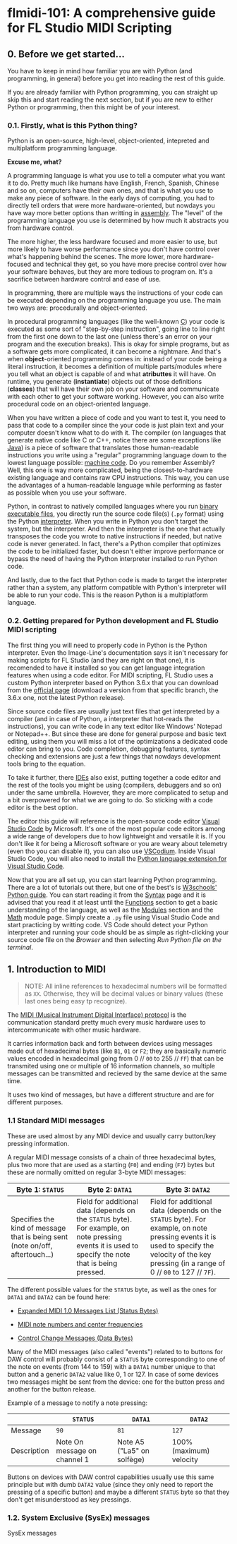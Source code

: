 # flmidi-101: A comprehensive guide for FL Studio MIDI Scripting

## 0. Before we get started...

You have to keep in mind how familiar you are with Python (and programming, in general) before you get into reading the rest of this guide.

If you are already familiar with Python programming, you can straight up skip this and start reading the next section, but if you are new to either Python or programming, then this might be of your interest.

### 0.1. Firstly, what is this Python thing?

Python is an open-source, high-level, object-oriented, intepreted and multiplatform programming language.

**Excuse me, what?**

A programming language is what you use to tell a computer what you want it to do. Pretty much like humans have English, French, Spanish, Chinese and so on, computers have their own ones, and that is what you use to make any piece of software. In the early days of computing, you had to directly tell orders that were more hardware-oriented, but nowdays you have way more better options than writting in [assembly](https://en.wikipedia.org/wiki/Assembly_language). The "level" of the programming language you use is determined by how much it abstracts you from hardware control.

The more higher, the less hardware focused and more easier to use, but more likely to have worse performance since you don't have control over what's happening behind the scenes. The more lower, more hardware-focused and technical they get, so you have more precise control over how your software behaves, but they are more tedious to program on. It's a sacrifice between hardware control and ease of use.

In programming, there are multiple ways the instructions of your code can be executed depending on the programming language you use. The main two ways are: procedurally and object-oriented.

In procedural programming languages (like the well-known [C](https://en.wikipedia.org/wiki/C_(programming_language))) your code is executed as some sort of "step-by-step instruction", going line to line right from the first one down to the last one (unless there's an error on your program and the execution breaks). This is okay for simple programs, but as a software gets more complicated, it can become a nightmare. And that's when **object**-oriented programming comes in: instead of your code being a literal instruction, it becomes a definition of multiple parts/modules where you tell what an object is capable of and what **atributtes** it will have. On runtime, you generate (**instantiate**) objects out of those definitions (**classes**) that will have their own job on your software and communicate with each other to get your software working. However, you can also write procedural code on an object-oriented language.

When you have written a piece of code and you want to test it, you need to pass that code to a compiler since the your code is just plain text and your computer doesn't know what to do with it. The compiler (on languages that generate native code like C or C++, notice there are some exceptions like [Java](https://en.wikipedia.org/wiki/Java_compiler)) is a piece of software that translates those human-readable instructions you write using a "regular" programming language down to the lowest language possible: [machine code](https://en.wikipedia.org/wiki/Machine_code). Do you remember Assembly? Well, this one is way more complicated, being the closest-to-hardware existing language and contains raw CPU instructions. This way, you can use the advantages of a human-readable language while performing as faster as possible when you use your software.

Python, in contrast to natively compiled languages where you run [binary executable files](https://en.wikipedia.org/wiki/Executable), you directly run the source code file(s) (`.py` format) using the Python [interpreter](https://techterms.com/definition/interpreter). When you write in Python you don't target the system, but the interpreter. And then the interpreter is the one that actually transposes the code you wrote to native instructions if needed, but native code is never generated. In fact, there's a Python compiler that optimizes the code to be initialized faster, but doesn't either improve performance or bypass the need of having the Python interpreter installed to run Python code.

And lastly, due to the fact that Python code is made to target the interpreter rather than a system, any platform compatible with Python's interpreter will be able to run your code. This is the reason Python is a multiplatform language.

### 0.2. Getting prepared for Python development and FL Studio MIDI scripting

The first thing you will need to properly code in Python is the Python interpreter. Even tho Image-Line's documentation says it isn't necessary for making scripts for FL Studio (and they are right on that one), it is recomended to have it installed so you can get language integration features when using a code editor. For MIDI scripting, FL Studio uses a custom Python interpreter based on Python 3.6.x that you can download from the [official page](https://www.python.org/downloads/) (download a version from that specific branch, the 3.6.x one, not the latest Python release).

Since source code files are usually just text files that get interpreted by a compiler (and in case of Python, a interpreter that hot-reads the instructions), you can write code in any text editor like Windows' Notepad or Notepad++. But since these are done for general purpose and basic text editing, using them you will miss a lot of the optimizations a dedicated code editor can bring to you. Code completion, debugging features, syntax checking and extensions are just a few things that nowdays development tools bring to the equation.

To take it further, there [IDEs](https://en.wikipedia.org/wiki/Integrated_development_environment) also exist, putting together a code editor and the rest of the tools you might be using (compilers, debuggers and so on) under the same umbrella. However, they are more complicated to setup and a bit overpowered for what we are going to do. So sticking with a code editor is the best option.

The editor this guide will reference is the open-source code editor [Visual Studio Code](https://code.visualstudio.com/) by Microsoft. It's one of the most popular code editors among a wide range of developers due to how lightweight and versatile it is. If you don't like it for being a Microsoft software or you are weary about telemetry (even tho you can disable it), you can also use [VSCodium](https://vscodium.com/). Inside Visual Studio Code, you will also need to install the [Python language extension for Visual Studio Code](https://marketplace.visualstudio.com/items?itemName=ms-python.python).

Now that you are all set up, you can start learning Python programming. There are a lot of tutorials out there, but one of the best's is [W3schools' Python guide](https://www.w3schools.com/python/default.asp). You can start reading it from the [Syntax](https://www.w3schools.com/python/python_syntax.asp) page and it is advised that you read it at least until the [Functions](https://www.w3schools.com/python/python_functions.asp) section to get a basic understanding of the language, as well as the [Modules](https://www.w3schools.com/python/python_modules.asp) section and the [Math](https://www.w3schools.com/python/python_math.asp) module page. Simply create a `.py` file using Visual Studio Code and start practicing by writting code. VS Code should detect your Python interpreter and running your code should be as simple as right-clicking your source code file on the *Browser* and then selecting *Run Python file on the terminal*.

## 1. Introduction to MIDI

> NOTE: All inline references to hexadecimal numbers will be formatted as `XX`. Otherwise, they will be decimal values or binary values (these last ones being easy tp recognize).

The [MIDI (Musical Instrument Digital Interface) protocol](https://en.wikipedia.org/wiki/MIDI) is the communication standard pretty much every music hardware uses to intercommunicate with other music hardware.

It carries information back and forth between devices using messages made out of hexadecimal bytes (like `B1`, `01` or `F2`; they are basically numeric values encoded in hexadecimal going from 0 // `00` to 255 // `FF`) that can be transmited using one or multiple of 16 information channels, so multiple messages can be transmitted and recieved by the same device at the same time.

It uses two kind of messages, but have a different structure and are for different purposes.

### 1.1 Standard MIDI messages

These are used almost by any MIDI device and usually carry button/key pressing information.

A regular MIDI message consists of a chain of three hexadecimal bytes, plus two more that are used as a starting (`F0`) and ending (`F7`) bytes but these are normally omitted on regular 3-byte MIDI messages:

| Byte 1: `STATUS`                                                              | Byte 2: `DATA1`                                                                                                                                      | Byte 3: `DATA2`                                                                                                                                                                                 |
| ----------------------------------------------------------------------------- | ---------------------------------------------------------------------------------------------------------------------------------------------------- | ----------------------------------------------------------------------------------------------------------------------------------------------------------------------------------------------- |
| Specifies the kind of message that is being sent (note on/off, aftertouch...) | Field for additional data (depends on the `STATUS` byte). For example, on note pressing events it is used to specify the note that is being pressed. | Field for additional data (depends on the `STATUS` byte). For example, on note pressing events it is used to specify the velocity of the key pressing (in a range of 0 // `00` to 127 // `7F`). |

The different possible values for the `STATUS` byte, as well as the ones for `DATA1` and `DATA2` can be found here:

- [Expanded MIDI 1.0 Messages List (Status Bytes)](https://www.midi.org/specifications-old/item/table-2-expanded-messages-list-status-bytes)

- [MIDI note numbers and center frequencies](https://www.inspiredacoustics.com/en/MIDI_note_numbers_and_center_frequencies)

- [Control Change Messages (Data Bytes)](https://www.midi.org/specifications-old/item/table-3-control-change-messages-data-bytes-2)

Many of the MIDI messages (also called "events") related to to buttons for DAW control will probably consist of a `STATUS` byte corresponding to one of the note on events (from 144 to 159) with a `DATA1` number unique to that button and a generic `DATA2` value like 0, 1 or 127. In case of some devices two messages might be sent from the device: one for the button press and another for the button release.

Example of a message to notify a note pressing:

|             | `STATUS`                     | `DATA1`                    | `DATA2`                 |
| ----------- | ---------------------------- | -------------------------- | ----------------------- |
| Message     | `90`                         | `81`                       | `127`                   |
| Description | Note On message on channel 1 | Note A5 ("La5" on solfège) | 100% (maximum) velocity |

Buttons on devices with DAW control capabilities usually use this same principle but with dumb `DATA2` value (since they only need to report the pressing of a specific button) and maybe a different `STATUS` byte so that they don't get misunderstood as key pressings.

### 1.2. System Exclusive (SysEx) messages

SysEx messages
